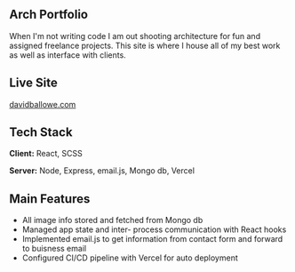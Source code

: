 ## Arch Portfolio
When I'm not writing code I am out shooting architecture for fun and assigned freelance projects. This site is where I house all of my best work as well as interface with clients.

## Live Site
[davidballowe.com](https://davidballowe.com/)

## Tech Stack
**Client:** React, SCSS

**Server:** Node, Express, email.js, Mongo db, Vercel

## Main Features
- All image info stored and fetched from Mongo db
- Managed app state and inter- process communication with React hooks
- Implemented email.js to get information from contact form and forward to buisness email
- Configured CI/CD pipeline with Vercel for auto deployment
